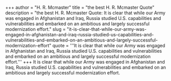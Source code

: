 +++
author = "H. R. Mcmaster"
title = "the best H. R. Mcmaster Quote"
description = "the best H. R. Mcmaster Quote: It is clear that while our Army was engaged in Afghanistan and Iraq, Russia studied U.S. capabilities and vulnerabilities and embarked on an ambitious and largely successful modernization effort."
slug = "it-is-clear-that-while-our-army-was-engaged-in-afghanistan-and-iraq-russia-studied-us-capabilities-and-vulnerabilities-and-embarked-on-an-ambitious-and-largely-successful-modernization-effort"
quote = '''It is clear that while our Army was engaged in Afghanistan and Iraq, Russia studied U.S. capabilities and vulnerabilities and embarked on an ambitious and largely successful modernization effort.'''
+++
It is clear that while our Army was engaged in Afghanistan and Iraq, Russia studied U.S. capabilities and vulnerabilities and embarked on an ambitious and largely successful modernization effort.
